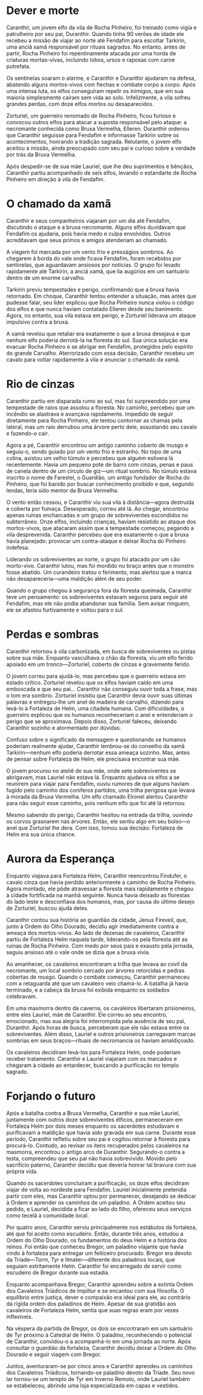 # Dever e morte
Caranthir, um jovem elfo da vila de Rocha Pinheiro, foi treinado como vigia e patrulheiro por seu pai, Duranthir. Quando tinha 90 verões de idade ele recebeu a missão de viajar ao norte até  Fendafim para escoltar Tarkirin, uma anciã xamã responsável por rituais sagrados. No entanto, antes de partir, Rocha Pinheiro foi repentinamente atacada por uma horda de criaturas mortas-vivas, incluindo lobos, ursos e raposas com carne putrefata.

Os sentinelas soaram o alarme, e Caranthir e Duranthir ajudaram na defesa, abatendo alguns mortos-vivos com flechas e combate corpo a corpo. Após uma intensa luta, os elfos conseguiram repelir os inimigos, que em sua maioria simplesmente caíram sem vida ao solo. Infelizmente, a vila sofreu grandes perdas, com doze elfos mortos ou desaparecidos.

Zorturiel, um guerreiro renomado de Rocha Pinheiro, ficou furioso e convocou outros elfos para atacar a suposta responsável pelo ataque: a necromante conhecida como Bruxa Vermelha, Elleren. Duranthir ordenou que Caranthir seguisse para  Fendafim e informasse Tarkirin sobre os acontecimentos, honrando a tradição sagrada. Relutante, o jovem elfo aceitou a missão, ainda preocupado com seu pai e curioso sobre a verdade por trás da Bruxa Vermelha.

Após despedir-se de sua mãe Lauriel, que lhe deu suprimentos e bênçãos, Caranthir partiu acompanhado de seis elfos, levando o estandarte de Rocha Pinheiro em direção à vila de  Fendafim.

# O chamado da xamã
Caranthir e seus companheiros viajaram por um dia até  Fendafim, discutindo o ataque e a bruxa necromante. Alguns elfos duvidavam que  Fendafim os ajudaria, pois havia medo e culpa envolvidos. Outros acreditavam que seus primos e amigos atenderiam ao chamado.

A viagem foi marcada por um vento frio e presságios sombrios. Ao chegarem à borda do vale onde ficava  Fendafim, foram recebidos por sentinelas, que aguardavam ansiosos por notícias. O grupo foi levado rapidamente até Tarkirin, a anciã xamã, que lia augúrios em um santuário dentro de um enorme carvalho.

Tarkirin previu tempestades e perigo, confirmando que a bruxa havia retornado. Em choque, Caranthir tentou entender a situação, mas antes que pudesse falar, seu líder explicou que Rocha Pinheiro nunca violou o código dos elfos e que nunca haviam contatado Elleren desde seu banimento. Agora, no entanto, sua vila estava em perigo, e Zorturiel liderava um ataque impulsivo contra a bruxa.

A xamã revelou que retaliar era exatamente o que a bruxa desejava e que nenhum elfo poderia derrotá-la na floresta do sul. Sua única solução era evacuar Rocha Pinheiro e se abrigar em  Fendafim, protegidos pelo espírito do grande Carvalho. Aterrorizado com essa decisão, Caranthir recebeu um cavalo para voltar rapidamente à vila e anunciar o chamado da xamã.

# Rio de cinzas
Caranthir partiu em disparada rumo ao sul, mas foi surpreendido por uma tempestade de raios que assolou a floresta. No caminho, percebeu que um incêndio se alastrava e avançava rapidamente. Impedido de seguir diretamente para Rocha Pinheiro, ele tentou contornar as chamas pela lateral, mas um raio derrubou uma árvore perto dele, assustando seu cavalo e fazendo-o cair.

Agora a pé, Caranthir encontrou um antigo caminho coberto de musgo e seguiu-o, sendo guiado por um vento frio e estranho. No topo de uma colina, avistou um velho túmulo e percebeu que alguém estivera lá recentemente. Havia um pequeno pote de barro com cinzas, penas e paus de canela dentro de um círculo de giz—um ritual sombrio. No túmulo estava inscrito o nome de Farestel, o Guardião, um antigo fundador de Rocha do Pinheiro, que foi banido por buscar conhecimento proibido e que, segundo lendas, teria sido mentor da Bruxa Vermelha.

O vento então cessou, e Caranthir viu sua vila à distância—agora destruída e coberta por fumaça. Desesperado, correu até lá. Ao chegar, encontrou apenas ruínas encharcadas e um grupo de sobreviventes escondidos no subterrâneo. Onze elfos, incluindo crianças, haviam resistido ao ataque dos mortos-vivos, que atacaram assim que a tempestade começou, pegando a vila desprevenida. Caranthir percebeu que era exatamente o que a bruxa havia planejado: provocar um contra-ataque e deixar Rocha do Pinheiro indefesa.

Liderando os sobreviventes ao norte, o grupo foi atacado por um cão morto-vivo. Caranthir lutou, mas foi mordido no braço antes que o monstro fosse abatido. Um curandeiro tratou o ferimento, mas alertou que a marca não desapareceria—uma maldição além de seu poder.

Quando o grupo chegou à segurança fora da floresta queimada, Caranthir teve um pensamento: os sobreviventes estavam seguros para seguir até  Fendafim, mas ele não podia abandonar sua família. Sem avisar ninguém, ele se afastou furtivamente e voltou para o sul.

# Perdas e sombras
Caranthir retornou à vila carbonizada, em busca de sobreviventes ou pistas sobre sua mãe. Enquanto vasculhava o chão da floresta, viu um elfo ferido apoiado em um tronco—Zorturiel, coberto de cinzas e gravemente ferido.

O jovem correu para ajudá-lo, mas percebeu que o guerreiro estava em estado crítico. Zorturiel revelou que os elfos haviam caído em uma emboscada e que seu pai... Caranthir não conseguiu ouvir toda a frase, mas o tom era sombrio. Zorturiel insistiu que Caranthir devia ouvir suas últimas palavras e entregou-lhe um anel de madeira de carvalho, dizendo para levá-lo à Fortaleza de Helm, uma citadela humana. Com dificuldades, o guerreiro explicou que os humanos reconheceriam o anel e entenderiam o perigo que se aproximava. Depois disso, Zorturiel faleceu, deixando Caranthir sozinho e atormentado por dúvidas.

Confuso sobre o significado da mensagem e questionando se humanos poderiam realmente ajudar, Caranthir lembrou-se do conselho da xamã Tarkirin—nenhum elfo poderia derrotar essa ameaça sozinho. Mas, antes de pensar sobre Fortaleza de Helm, ele precisava encontrar sua mãe.

O jovem procurou no ateliê de sua mãe, onde sete sobreviventes se abrigavam, mas Lauriel não estava lá. Enquanto ajudava os elfos a se reunirem para viajar para  Fendafim, ouviu rumores de que alguns haviam fugido pelo caminho dos coníferos partidos, uma trilha perigosa que levava à morada da Bruxa Vermelha. Um elfo chamado Elronel alertou Caranthir para não seguir esse caminho, pois nenhum elfo que foi até lá retornou.

Mesmo sabendo do perigo, Caranthir hesitou na entrada da trilha, ouvindo os corvos grasnarem nas árvores. Então, ele sentiu algo em seu bolso—o anel que Zorturiel lhe dera. Com isso, tomou sua decisão: Fortaleza de Helm era sua única chance.

# Aurora da Esperança  
Enquanto viajava para Fortaleza Helm, Caranthir reencontrou Findufer, o cavalo cinza que havia perdido anteriormente a caminho de Rocha Pinheiro. Agora montado, ele pôde atravessar a floresta mais rapidamente e chegou à cidade fortificada na manhã seguinte. Nunca havia deixado as florestas do lado leste e desconfiava dos humanos, mas, por causa do último desejo de Zorturiel, buscou ajuda deles.

Caranthir contou sua história ao guardião da cidade, Jenus Fireveil, que, junto à Ordem do Olho Dourado, decidiu agir imediatamente contra a ameaça dos mortos-vivos. Ao lado de dezenas de cavaleiros, Caranthir partiu de Fortaleza Helm naquela tarde, liderando-os pela floresta até as ruínas de Rocha Pinheiro. Com medo por seus pais e exausto pela jornada, seguiu ansioso até o vale onde se dizia que a bruxa vivia.

Ao amanhecer, os cavaleiros encontraram a trilha que levava ao covil da necromante, um local sombrio cercado por árvores retorcidas e pedras cobertas de musgo. Quando o combate começou, Caranthir permaneceu com a retaguarda até que um cavaleiro veio chamá-lo. A batalha já havia terminado, e a cabeça da bruxa foi exibida enquanto os soldados celebravam.

Em uma masmorra dentro da caverna, os cavaleiros libertaram prisioneiros, entre eles Lauriel, mãe de Caranthir. Ele correu ao seu encontro, emocionado, mas sua alegria foi interrompida pela ausência de seu pai, Duranthir. Após horas de busca, perceberam que ele não estava entre os sobreviventes. Além disso, Lauriel e outros prisioneiros carregavam marcas sombrias em seus braços—rituais de necromancia os haviam amaldiçoado.

Os cavaleiros decidiram levá-los para Fortaleza Helm, onde poderiam receber tratamento. Caranthir e Lauriel viajaram com os marcados e chegaram à cidade ao entardecer, buscando a purificação no templo sagrado.

# Forjando o futuro
Após a batalha contra a Bruxa Vermelha, Caranthir e sua mãe Lauriel, juntamente com outros doze sobreviventes élficos, permaneceram em Fortaleza Helm por dois meses enquanto os sacerdotes estudavam e purificavam a maldição que havia sido gravada em sua carne. Durante esse período, Caranthir refletiu sobre seu pai e cogitou retornar à floresta para procurá-lo. Contudo, ao revisar os itens recuperados pelos cavaleiros na masmorra, encontrou o antigo arco de Duranthir. Segurando-o contra a testa, compreendeu que seu pai não havia sobrevivido. Movido pelo sacrifício paterno, Caranthir decidiu que deveria honrar tal bravura com sua própria vida.

Quando os sacerdotes concluíram a purificação, os doze elfos decidiram viajar de volta ao nordeste para Fendafim. Lauriel inicialmente pretendia partir com eles, mas Caranthir optou por permanecer, desejando se dedicar à Ordem e aprender os caminhos de um paladino. A Ordem aceitou seu pedido, e Lauriel, decidida a ficar ao lado do filho, ofereceu seus serviços como tecelã à comunidade local.

Por quatro anos, Caranthir serviu principalmente nos estábulos da fortaleza, até que foi aceito como escudeiro. Então, durante três anos, estudou a Ordem do Olho Dourado, os fundamentos do deus Helm e a história dos reinos. Foi então que conheceu Bregor, um paladino viajante que havia vindo à fortaleza para entregar um feiticeiro procurado. Bregor era devoto da Tríade—Torm, Tyr e Ilmater—diferente dos paladinos locais, que seguiam estritamente Helm. Caranthir foi encarregado de servir como escudeiro de Bregor durante sua estadia.

Enquanto acompanhava Bregor, Caranthir aprendeu sobre a extinta Ordem dos Cavaleiros Triádicos de Impiltur e se encantou com sua filosofia. O equilíbrio entre justiça, dever e compaixão era ideal para ele, ao contrário da rígida ordem dos paladinos de Helm. Apesar de sua gratidão aos cavaleiros de Fortaleza Helm, sentia que suas regras eram por vezes inflexíveis.

Na véspera da partida de Bregor, os dois se encontraram em um santuário de Tyr próximo à Catedral de Helm. O paladino, reconhecendo o potencial de Caranthir, convidou-o a acompanhá-lo em uma jornada ao norte. Após consultar o guardião da fortaleza, Caranthir decidiu deixar a Ordem do Olho Dourado e seguir viagem com Bregor.

Juntos, aventuraram-se por cinco anos e Caranthir aprendeu os caminhos dos Cavaleiros Triádicos, tornando-se paladino devoto da Tríade. Seu novo lar tornou-se um templo de Tyr em Inverno Remoto, onde Lauriel também se estabeleceu, abrindo uma loja especializada em capas e vestidos.